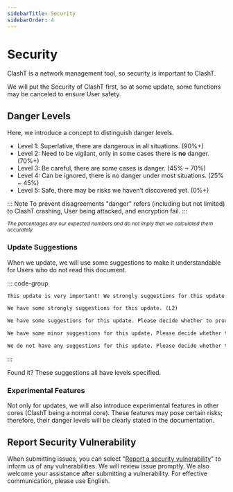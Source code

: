 ```yaml
---
sidebarTitle: Security
sidebarOrder: 4
---
```

# Security

ClashT is a network management tool, so security is important to ClashT.

We will put the Security of ClashT first, so at some update, some functions may be canceled to ensure User safety.


## Danger Levels

Here, we introduce a concept to distinguish danger levels.

- Level 1: Superlative, there are dangerous in all situations. (90%+)
- Level 2: Need to be vigilant, only in some cases there is **no** danger. (70%+)
- Level 3: Be careful, there are some cases is danger. (45% ~ 70%)
- Level 4: Can be ignored, there is no danger under most situations. (25% ~ 45%)
- Level 5: Safe, there may be risks we haven’t discovered yet. (0%+)

::: Note
To prevent disagreements
"danger" refers (including but not limited) to ClashT crashing, User being attacked, and encryption fail. 
:::

<sub><i>The percentages are our expected numbers and do not imply that we calculated them accurately.</i></sub>

### Update Suggestions

When we update, we will use some suggestions to make it understandable for Users who do not read this document.

::: code-group
```txt [Level 1]
This update is very important! We strongly suggestions for this update. (L1)
```

```txt [Level 2]
We have some strongly suggestions for this update. (L2)
```

```txt [Level 3]
We have some suggestions for this update. Please decide whether to proceed with updating to v— according to your preferences. (L3)
```

```txt [Level 4]
We have some minor suggestions for this update. Please decide whether to proceed with updating to v— according to your preferences. (L4)
```

```txt [Level 5]
We do not have any suggestions for this update. Please decide whether to proceed with updating to v— according to your preferences. (L5)
```
:::

Found it? These suggestions all have levels specified.

### Experimental Features

Not only for updates, we will also introduce experimental features in other cores (ClashT being a normal core). These features may pose certain risks; therefore, their danger levels will be clearly stated in the documentation.


## Report Security Vulnerability

When submitting issues, you can select "[Report a security vulnerability](https://github.com/DryPeng/clashT/security/advisories/new)" to inform us of any vulnerabilities. We will review issue promptly. We also welcome your assistance after submitting a vulnerability. For effective communication, please use English.
